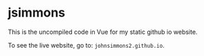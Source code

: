 # jsimmons

This is the uncompiled code in Vue for my static github io website.

To see the live website, go to: `johnsimmons2.github.io`.
